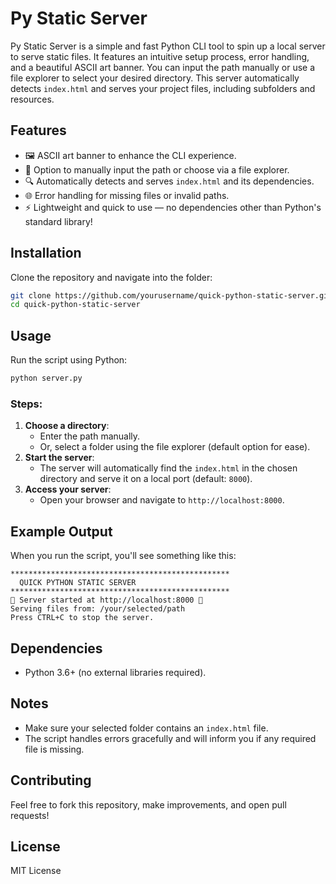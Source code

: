 # Py Static Server

Py Static Server is a simple and fast Python CLI tool to spin up a local server to serve static files. It features an intuitive setup process, error handling, and a beautiful ASCII art banner. You can input the path manually or use a file explorer to select your desired directory. This server automatically detects `index.html` and serves your project files, including subfolders and resources.

## Features
- 🖼️ ASCII art banner to enhance the CLI experience.
- 📂 Option to manually input the path or choose via a file explorer.
- 🔍 Automatically detects and serves `index.html` and its dependencies.
- 🌐 Error handling for missing files or invalid paths.
- ⚡ Lightweight and quick to use — no dependencies other than Python's standard library!

## Installation
Clone the repository and navigate into the folder:
```bash
git clone https://github.com/yourusername/quick-python-static-server.git
cd quick-python-static-server
```

## Usage
Run the script using Python:
```bash
python server.py
```

### Steps:
1. **Choose a directory**: 
   - Enter the path manually.
   - Or, select a folder using the file explorer (default option for ease).
2. **Start the server**: 
   - The server will automatically find the `index.html` in the chosen directory and serve it on a local port (default: `8000`).
3. **Access your server**:
   - Open your browser and navigate to `http://localhost:8000`.

## Example Output
When you run the script, you'll see something like this:
```
*************************************************
  QUICK PYTHON STATIC SERVER
*************************************************
🎉 Server started at http://localhost:8000 🎉
Serving files from: /your/selected/path
Press CTRL+C to stop the server.
```

## Dependencies
- Python 3.6+ (no external libraries required).

## Notes
- Make sure your selected folder contains an `index.html` file.
- The script handles errors gracefully and will inform you if any required file is missing.

## Contributing
Feel free to fork this repository, make improvements, and open pull requests!

## License
MIT License
